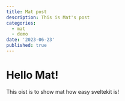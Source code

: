```yaml
---
title: Mat post
description: This is Mat's post
categories:
  - mat
  - demo
date: '2023-06-23'
published: true
---
```


<script>
    import Toggle from '$lib/components/LightModeToggle/LightModeToggle.svelte';
</script>

# Hello Mat!

<Toggle />

This oist is to show mat how easy sveltekit is!
